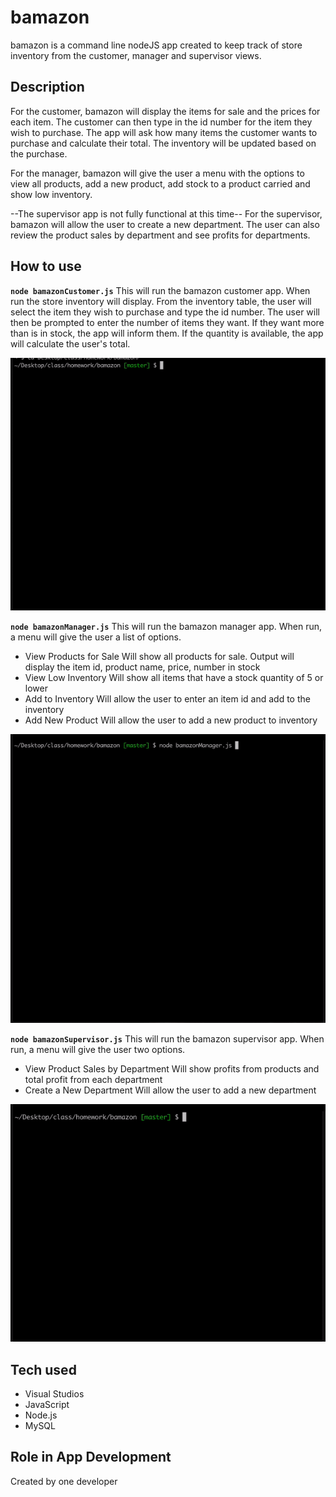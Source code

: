 # bamazon

bamazon is a command line nodeJS app created to keep track of store inventory from the customer, manager and supervisor views.
## Description
For the customer, bamazon will display the items for sale and the prices for each item. The customer can then type in the id number for the item they wish to purchase. The app will ask how many items the customer wants to purchase and calculate their total. The inventory will be updated based on the purchase.

For the manager, bamazon will give the user a menu with the options to view all products, add a new product, add stock to a product carried and show low inventory. 

--The supervisor app is not fully functional at this time--
For the supervisor, bamazon will allow the user to create a new department. The user can also review the product sales by department and see profits for departments.

## How to use

**`node bamazonCustomer.js`**
This will run the bamazon customer app. When run the store inventory will display. From the inventory table, the user will select the item they wish to purchase and type the id number. The user will then be prompted to enter the number of items they want. If they want more than is in stock, the app will inform them. If the quantity is available, the app will calculate the user's total.

![](gif/customer.gif)

**`node bamazonManager.js`**
This will run the bamazon manager app. When run, a menu will give the user a list of options.

* View Products for Sale
    Will show all products for sale. Output will display the item id, product name, price, number in stock
* View Low Inventory
    Will show all items that have a stock quantity of 5 or lower
* Add to Inventory
    Will allow the user to enter an item id and add to the inventory
* Add New Product
    Will allow the user to add a new product to inventory

![](gif/manager.gif)

**`node bamazonSupervisor.js`**
This will run the bamazon supervisor app. When run, a menu will give the user two options. 

* View Product Sales by Department
    Will show profits from products and total profit from each department
* Create a New Department
    Will allow the user to add a new department

![](gif/supervisor.gif)

## Tech used

- Visual Studios
- JavaScript
- Node.js
- MySQL

## Role in App Development
Created by one developer